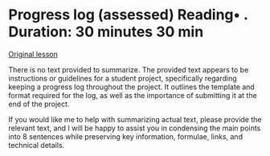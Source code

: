 # Progress log (assessed) Reading• . Duration: 30 minutes 30 min

[Original lesson](https://www.coursera.org/learn/uol-introduction-to-programming-2/supplement/ShJJ8/progress-log-assessed)

There is no text provided to summarize. The provided text appears to be instructions or guidelines for a student project, specifically regarding keeping a progress log throughout the project. It outlines the template and format required for the log, as well as the importance of submitting it at the end of the project.

If you would like me to help with summarizing actual text, please provide the relevant text, and I will be happy to assist you in condensing the main points into 8 sentences while preserving key information, formulae, links, and technical details.

